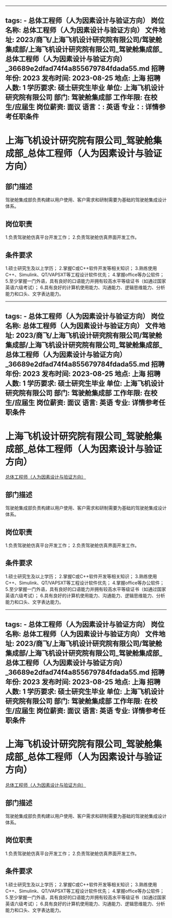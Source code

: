 
---
tags:
    - 总体工程师（人为因素设计与验证方向）
岗位名称: 总体工程师（人为因素设计与验证方向）
文件地址: 2023/商飞/上海飞机设计研究院有限公司/驾驶舱集成部/上海飞机设计研究院有限公司_驾驶舱集成部_总体工程师（人为因素设计与验证方向）_36689e2dfad74f4a855679784fdada55.md
招聘年份: 2023
发布时间: 2023-08-25
地点: 上海
招聘人数: 1
学历要求: 硕士研究生毕业
单位: 上海飞机设计研究院有限公司
部门: 驾驶舱集成部
工作年限: 在校生/应届生
岗位薪资: 面议
语言：: 英语
专业：: 详情参考任职条件
---

# 上海飞机设计研究院有限公司_驾驶舱集成部_总体工程师（人为因素设计与验证方向）

## 部门描述

驾驶舱集成部负责构建以用户使用、客户需求和研制需要为基础的驾驶舱集成设计体系。

## 岗位职责

1.负责驾驶舱仿真平台开发工作；
 2.负责驾驶舱仿真界面开发工作。

 ## 条件要求

1.硕士研究生及以上学历；
 2.掌握C或C++软件开发等相关知识；
 3.熟练使用C++、Simulink、QT/VAPSXT等工程设计软件优先；
 4.掌握office等办公软件；
 5.至少掌握一门外语，具有良好的口语能力并拥有较高水平等级证书（如通过国家英语六级考试）；
 6.具有良好的计算机使用能力、沟通能力、逻辑思维能力、分析能力和口头、文字表达能力。

---
tags:
    - 总体工程师（人为因素设计与验证方向）
岗位名称: 总体工程师（人为因素设计与验证方向）
文件地址: 2023/商飞/上海飞机设计研究院有限公司/驾驶舱集成部/上海飞机设计研究院有限公司_驾驶舱集成部_总体工程师（人为因素设计与验证方向）_36689e2dfad74f4a855679784fdada55.md
招聘年份: 2023
发布时间: 2023-08-25
地点: 上海
招聘人数: 1
学历要求: 硕士研究生毕业
单位: 上海飞机设计研究院有限公司
部门: 驾驶舱集成部
工作年限: 在校生/应届生
岗位薪资: 面议
语言: 英语
专业: 详情参考任职条件
---

# 上海飞机设计研究院有限公司_驾驶舱集成部_总体工程师（人为因素设计与验证方向）

[总体工程师（人为因素设计与验证方向）](http://zhaopin.comac.cc/zp/ct/out/position/positionDetail?planid=36689e2dfad74f4a855679784fdada55)

## 部门描述

驾驶舱集成部负责构建以用户使用、客户需求和研制需要为基础的驾驶舱集成设计体系。

## 岗位职责

1.负责驾驶舱仿真平台开发工作；
 2.负责驾驶舱仿真界面开发工作。

 ## 条件要求

1.硕士研究生及以上学历；
 2.掌握C或C++软件开发等相关知识；
 3.熟练使用C++、Simulink、QT/VAPSXT等工程设计软件优先；
 4.掌握office等办公软件；
 5.至少掌握一门外语，具有良好的口语能力并拥有较高水平等级证书（如通过国家英语六级考试）；
 6.具有良好的计算机使用能力、沟通能力、逻辑思维能力、分析能力和口头、文字表达能力。

---
tags:
    - 总体工程师（人为因素设计与验证方向）
岗位名称: 总体工程师（人为因素设计与验证方向）
文件地址: 2023/商飞/上海飞机设计研究院有限公司/驾驶舱集成部/上海飞机设计研究院有限公司_驾驶舱集成部_总体工程师（人为因素设计与验证方向）_36689e2dfad74f4a855679784fdada55.md
招聘年份: 2023
发布时间: 2023-08-25
地点: 上海
招聘人数: 1
学历要求: 硕士研究生毕业
单位: 上海飞机设计研究院有限公司
部门: 驾驶舱集成部
工作年限: 在校生/应届生
岗位薪资: 面议
语言: 英语
专业: 详情参考任职条件
---

# 上海飞机设计研究院有限公司_驾驶舱集成部_总体工程师（人为因素设计与验证方向）

[总体工程师（人为因素设计与验证方向）](http://zhaopin.comac.cc/zp/ct/out/position/positionDetail?planid=36689e2dfad74f4a855679784fdada55)


## 部门描述

驾驶舱集成部负责构建以用户使用、客户需求和研制需要为基础的驾驶舱集成设计体系。

## 岗位职责

1.负责驾驶舱仿真平台开发工作；
 2.负责驾驶舱仿真界面开发工作。

 ## 条件要求

1.硕士研究生及以上学历；
 2.掌握C或C++软件开发等相关知识；
 3.熟练使用C++、Simulink、QT/VAPSXT等工程设计软件优先；
 4.掌握office等办公软件；
 5.至少掌握一门外语，具有良好的口语能力并拥有较高水平等级证书（如通过国家英语六级考试）；
 6.具有良好的计算机使用能力、沟通能力、逻辑思维能力、分析能力和口头、文字表达能力。
